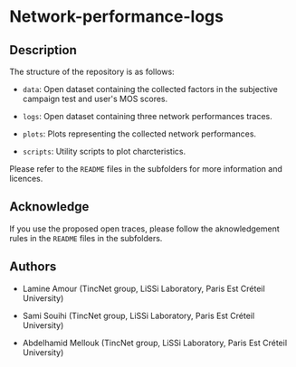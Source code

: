 # Network-performance-logs

## Description
The structure of the repository is as follows:

   - `data`: Open dataset containing the collected factors in the subjective campaign test and user's MOS scores.
   
   - `logs`: Open dataset containing three network performances traces.
   
   - `plots`: Plots representing the collected network performances.
   
   - `scripts`: Utility scripts to plot charcteristics.
   
   Please refer to the `README` files in the subfolders for more information and licences.
   
   
   ## Acknowledge
   If you use the proposed open traces, please follow the aknowledgement rules in the `README` files in the subfolders.
   
    
   ## Authors
- Lamine Amour (TincNet group, LiSSi Laboratory, Paris Est Créteil University) 

- Sami Souihi (TincNet group, LiSSi Laboratory, Paris Est Créteil University)

- Abdelhamid Mellouk (TincNet group, LiSSi Laboratory, Paris Est Créteil University)
